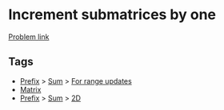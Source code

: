 # Increment submatrices by one

[Problem link](https://leetcode.com/problems/increment-submatrices-by-on)

## Tags

* [Prefix](/README.md#Prefix) > [Sum](/README.md#Prefix-Sum) > [For range updates](/README.md#Prefix-Sum-For_range_updates)
* [Matrix](/README.md#Matrix)
* [Prefix](/README.md#Prefix) > [Sum](/README.md#Prefix-Sum) > [2D](/README.md#Prefix-Sum-2D)
